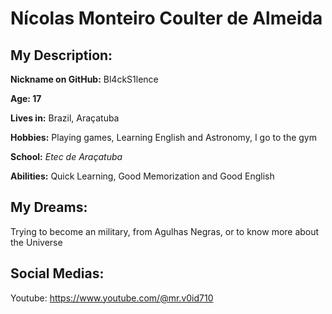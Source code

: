 # Nícolas Monteiro Coulter de Almeida

## My Description:
**Nickname on GitHub:** Bl4ckS1lence

**Age: 17**

**Lives in:** Brazil, Araçatuba

**Hobbies:** Playing games, Learning English and Astronomy, I go to the gym

**School:** *Etec de Araçatuba*

**Abilities:** Quick Learning, Good Memorization and Good English

## My Dreams:

Trying to become an military, from Agulhas Negras, or to know more about the Universe

## Social Medias:

Youtube: https://www.youtube.com/@mr.v0id710